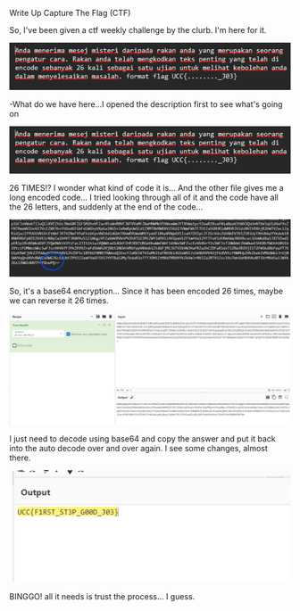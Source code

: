 Write Up Capture The Flag (CTF)


So, I've been given a ctf weekly challenge by the clurb. I'm here for it. 

![Image_Alt](https://github.com/jobuTupak/jobuTupak/blob/14e3d1dcd7f8321265c75e9b57aa146e370c5730/ctf%201%20a.png)

-What do we have here...I opened the description first to see what's going on

![Image_Alt](https://github.com/jobuTupak/jobuTupak/blob/14e3d1dcd7f8321265c75e9b57aa146e370c5730/ctf%201%20a.png)

26 TIMES!? I wonder what kind of code it is... And the other file gives me a long encoded code... I tried looking through all of it and the code have all the 26 letters, and suddenly at the end of the code...

![Image_Alt](https://github.com/jobuTupak/jobuTupak/blob/14e3d1dcd7f8321265c75e9b57aa146e370c5730/ctf%201%20b.png)

So, it's a base64 encryption... Since it has been encoded 26 times, maybe we can reverse it 26 times.

![Image_Alt](https://github.com/jobuTupak/jobuTupak/blob/3770e6c85da7fd32274d13a7d5f86faab0c4862f/ctf%201%20c.png)

I just need to decode using base64 and copy the answer and put it back into the auto decode over and over again. I see some changes, almost there.

![Image_Alt](https://github.com/jobuTupak/jobuTupak/blob/cfa66e262c568b0d2df535fae18c485967fbaa73/ctf%201%20binggo.png)

BINGGO! all it needs is trust the process... I guess.
